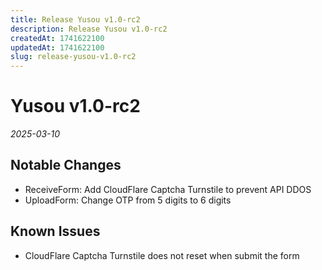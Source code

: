 ```yaml
---
title: Release Yusou v1.0-rc2
description: Release Yusou v1.0-rc2
createdAt: 1741622100
updatedAt: 1741622100
slug: release-yusou-v1.0-rc2
---
```


# Yusou v1.0-rc2

_2025-03-10_

## Notable Changes

- ReceiveForm: Add CloudFlare Captcha Turnstile to prevent API DDOS
- UploadForm: Change OTP from 5 digits to 6 digits

## Known Issues

- CloudFlare Captcha Turnstile does not reset when submit the form
